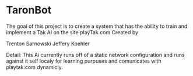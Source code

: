 # TaronBot

The goal of this project is to create a system that has the ability to train and implement a Tak AI on the site playTak.com
Created by 

Trenton Sarnowski
Jeffery Koehler

Detail:
This Ai currently runs off of a static network configuration and runs against it self localy for learning purpuses and comunicates with playtak.com dynamicly. 
